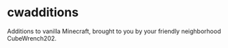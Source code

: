 # cwadditions
Additions to vanilla Minecraft, brought to you by your friendly neighborhood CubeWrench202.
